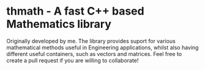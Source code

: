 # thmath - A fast C++ based Mathematics library

Originally developed by me. The library provides suport for various mathematical methods useful in Engineering applications, whilst also having different useful containers, such as vectors and matrices. Feel free to create a pull request if you are willing to collaborate!
